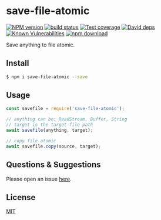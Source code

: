 # save-file-atomic

[![NPM version][npm-image]][npm-url]
[![build status][travis-image]][travis-url]
[![Test coverage][codecov-image]][codecov-url]
[![David deps][david-image]][david-url]
[![Known Vulnerabilities][snyk-image]][snyk-url]
[![npm download][download-image]][download-url]

[npm-image]: https://img.shields.io/npm/v/save-file-atomic.svg?style=flat-square
[npm-url]: https://npmjs.org/package/save-file-atomic
[travis-image]: https://img.shields.io/travis/node-modules/save-file-atomic.svg?style=flat-square
[travis-url]: https://travis-ci.org/node-modules/save-file-atomic
[codecov-image]: https://img.shields.io/codecov/c/github/node-modules/save-file-atomic.svg?style=flat-square
[codecov-url]: https://codecov.io/github/node-modules/save-file-atomic?branch=master
[david-image]: https://img.shields.io/david/node-modules/save-file-atomic.svg?style=flat-square
[david-url]: https://david-dm.org/node-modules/save-file-atomic
[snyk-image]: https://snyk.io/test/npm/save-file-atomic/badge.svg?style=flat-square
[snyk-url]: https://snyk.io/test/npm/save-file-atomic
[download-image]: https://img.shields.io/npm/dm/save-file-atomic.svg?style=flat-square
[download-url]: https://npmjs.org/package/save-file-atomic

Save anything to file atomic.

## Install

```bash
$ npm i save-file-atomic --save
```

## Usage

```js
const savefile = require('save-file-atomic');

// anything can be: ReadStream, Buffer, String
// target is the target file path
await savefile(anything, target);

// copy file atomic
await savefile.copy(source, target);
```

## Questions & Suggestions

Please open an issue [here](https://github.com/node-modules/save-file-atomic/issues).

## License

[MIT](LICENSE)
